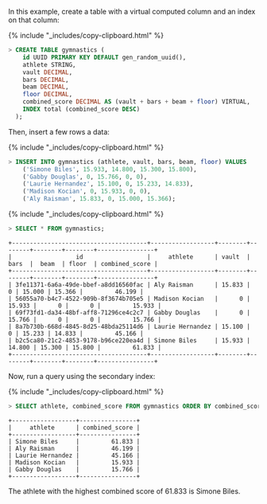 In this example, create a table with a virtual computed column and an index on that column:

{% include "_includes/copy-clipboard.html" %}
~~~ sql
> CREATE TABLE gymnastics (
    id UUID PRIMARY KEY DEFAULT gen_random_uuid(),
    athlete STRING,
    vault DECIMAL,
    bars DECIMAL,
    beam DECIMAL,
    floor DECIMAL,
    combined_score DECIMAL AS (vault + bars + beam + floor) VIRTUAL,
    INDEX total (combined_score DESC)
  );
~~~

Then, insert a few rows a data:

{% include "_includes/copy-clipboard.html" %}
~~~ sql
> INSERT INTO gymnastics (athlete, vault, bars, beam, floor) VALUES
    ('Simone Biles', 15.933, 14.800, 15.300, 15.800),
    ('Gabby Douglas', 0, 15.766, 0, 0),
    ('Laurie Hernandez', 15.100, 0, 15.233, 14.833),
    ('Madison Kocian', 0, 15.933, 0, 0),
    ('Aly Raisman', 15.833, 0, 15.000, 15.366);
~~~

{% include "_includes/copy-clipboard.html" %}
~~~ sql
> SELECT * FROM gymnastics;
~~~
~~~
+--------------------------------------+------------------+--------+--------+--------+--------+----------------+
|                  id                  |     athlete      | vault  |  bars  |  beam  | floor  | combined_score |
+--------------------------------------+------------------+--------+--------+--------+--------+----------------+
| 3fe11371-6a6a-49de-bbef-a8dd16560fac | Aly Raisman      | 15.833 |      0 | 15.000 | 15.366 |         46.199 |
| 56055a70-b4c7-4522-909b-8f3674b705e5 | Madison Kocian   |      0 | 15.933 |      0 |      0 |         15.933 |
| 69f73fd1-da34-48bf-aff8-71296ce4c2c7 | Gabby Douglas    |      0 | 15.766 |      0 |      0 |         15.766 |
| 8a7b730b-668d-4845-8d25-48bda25114d6 | Laurie Hernandez | 15.100 |      0 | 15.233 | 14.833 |         45.166 |
| b2c5ca80-21c2-4853-9178-b96ce220ea4d | Simone Biles     | 15.933 | 14.800 | 15.300 | 15.800 |         61.833 |
+--------------------------------------+------------------+--------+--------+--------+--------+----------------+
~~~

Now, run a query using the secondary index:

{% include "_includes/copy-clipboard.html" %}
~~~ sql
> SELECT athlete, combined_score FROM gymnastics ORDER BY combined_score DESC;
~~~
~~~
+------------------+----------------+
|     athlete      | combined_score |
+------------------+----------------+
| Simone Biles     |         61.833 |
| Aly Raisman      |         46.199 |
| Laurie Hernandez |         45.166 |
| Madison Kocian   |         15.933 |
| Gabby Douglas    |         15.766 |
+------------------+----------------+
~~~

The athlete with the highest combined score of 61.833 is Simone Biles.
